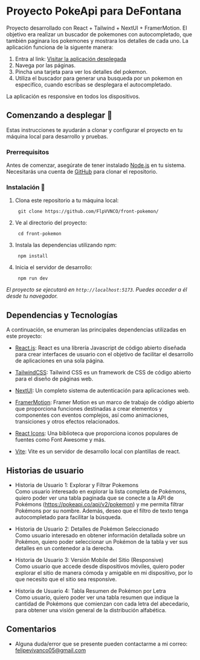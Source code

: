 # Proyecto PokeApi para DeFontana

Proyecto desarrollado con React + Tailwind + NextUI + FramerMotion.
El objetivo era realizar un buscador de pokemones con autocompletado, que también paginara los pokemones y mostrara los detalles de cada uno.
La aplicación funciona de la siguente manera: 

1. Entra al link: [Visitar la aplicación desplegada](https://frontend-pokemon-flp.vercel.app/)
2. Navega por las páginas.
3. Pincha una tarjeta para ver los detalles del pokemon.
4. Utiliza el buscador para generar una busqueda por un pokemon en especifíco, cuando escribas se desplegara el autocompletado.

La aplicación es responsive en todos los dispositivos.

## Comenzando a desplegar 🚀

Estas instrucciones te ayudarán a clonar y configurar el proyecto en tu máquina local para desarrollo y pruebas.

### Prerrequisitos

Antes de comenzar, asegúrate de tener instalado [Node.js](https://nodejs.org/) en tu sistema. Necesitarás una cuenta de [GitHub](https://github.com/) para clonar el repositorio.

### Instalación 🔧

1. Clona este repositorio a tu máquina local:

   ```
    git clone https://github.com/FlpVVNCO/front-pokemon/
   ```
   
2. Ve al directorio del proyecto:

   ```
    cd front-pokemon
   ```
3. Instala las dependencias utilizando npm:

   ```
    npm install
   ```

4. Inicia el servidor de desarrollo:

   ```
    npm run dev
   ```

_El proyecto se ejecutará en `http://localhost:5173`. Puedes acceder a él desde tu navegador._

## Dependencias y Tecnologías

A continuación, se enumeran las principales dependencias utilizadas en este proyecto:

- [React.js](https://react.dev/): React es una librería Javascript de código abierto diseñada para crear interfaces de usuario con el objetivo de facilitar el desarrollo de aplicaciones en una sola página.

- [TailwindCSS](https://tailwindcss.com/): Tailwind CSS es un framework de CSS de código abierto​ para el diseño de páginas web.

- [NextUI](https://nextui.org/): Un completo sistema de autenticación para aplicaciones web.

- [FramerMotion](https://www.framer.com/): Framer Motion es un marco de trabajo de código abierto que proporciona funciones destinadas a crear elementos y componentes con eventos complejos, así como animaciones, transiciones y otros efectos relacionados.

- [React Icons](https://react-icons.github.io/react-icons/): Una biblioteca que proporciona iconos populares de fuentes como Font Awesome y más.

- [Vite](https://es.vitejs.dev/): Vite es un servidor de desarrollo local con plantillas de react.

## Historias de usuario

- Historia de Usuario 1: Explorar y Filtrar Pokemons<br>
Como usuario interesado en explorar la lista completa de Pokémons, quiero poder ver una tabla paginada que se conecte a la API de Pokémons (https://pokeapi.co/api/v2/pokemon) y me permita filtrar Pokémons por su nombre. Además, deseo que el filtro de texto tenga autocompletado para facilitar la búsqueda.

- Historia de Usuario 2: Detalles de Pokémon Seleccionado<br>
Como usuario interesado en obtener información detallada sobre un Pokémon, quiero poder seleccionar un Pokémon de la tabla y ver sus detalles en un contenedor a la derecha.

- Historia de Usuario 3: Versión Mobile del Sitio (Responsive)<br>
Como usuario que accede desde dispositivos móviles, quiero poder explorar el sitio de manera cómoda y amigable en mi dispositivo, por lo que necesito que el sitio sea responsive.

- Historia de Usuario 4: Tabla Resumen de Pokémon por Letra<br>
Como usuario, quiero poder ver una tabla resumen que indique la cantidad de Pokémons que comienzan con cada letra del abecedario, para obtener una visión general de la distribución alfabética.

## Comentarios

- Alguna duda/error que se presente pueden contactarme a mi correo: felipevivanco05@gmail.com

